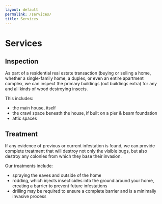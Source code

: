 ```yaml
---
layout: default
permalink: /services/
title: Services
---
```


<div class="{{ page.title }}">

  <h1>Services</h1>

  <section class="inspection">
    <h2>Inspection</h2>
    <p>As part of a residential real estate transaction (buying or selling a home, whether a single-family home, a duplex, or even an entire apartment complex, we can inspect the primary buildings (out buildings extra) for any and all kinds of wood destroying insects.</p>
    <p>This includes:</p>
    <ul>
      <li>the main house, itself</li>
      <li>the crawl space beneath the house, if built on a pier &amp; beam foundation</li>
      <li>attic spaces</li>
    </ul>
  </section>

  <section class="treatment">
    <h2>Treatment</h2>
    <p>If any evidence of previous or current infestation is found, we can provide complete treatment that will destroy not only the visible bugs, but also destroy any colonies from which they base their invasion.</p>
    <p>Our treatments include:</p>
    <ul>
      <li>spraying the eaves and outside of the home</li>
      <li>rodding, which injects insecticides into the ground around your home, creating a barrier to prevent future infestations</li>
      <li>drilling may be required to ensure a complete barrier and is a minimally invasive process</li>
    </ul>
  </section>

</div>
